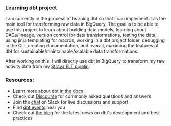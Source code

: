 ### Learning dbt project

I am currently in the process of learning dbt so that I can implement it as the main tool for transforming raw data in BigQuery. The goal is to be able to use this project to learn about building data models, learning about DAGs/lineage, version control for data transformations, testing the data, using jinja templating for macros, working in a dbt project folder, debugging in the CLI, creating documentation, and overall, maximing the features of dbt for sustainable/maintainable/scalable data transformations.

After working on this, I will directly use dbt in BigQuery to transform my raw activity data from my [Strava ELT pipelin](https://github.com/jairus-m/StravaETLPipeline). 


### Resources:
- Learn more about dbt [in the docs](https://docs.getdbt.com/docs/introduction)
- Check out [Discourse](https://discourse.getdbt.com/) for commonly asked questions and answers
- Join the [chat](https://community.getdbt.com/) on Slack for live discussions and support
- Find [dbt events](https://events.getdbt.com) near you
- Check out [the blog](https://blog.getdbt.com/) for the latest news on dbt's development and best practices
